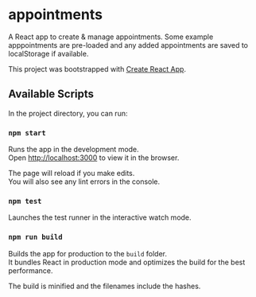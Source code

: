 # appointments

A React app to create & manage appointments. Some example apppointments are 
pre-loaded and any added appointments are saved to localStorage if available.

This project was bootstrapped with 
[Create React App](https://github.com/facebookincubator/create-react-app).

## Available Scripts

In the project directory, you can run:

### `npm start`

Runs the app in the development mode.<br>
Open [http://localhost:3000](http://localhost:3000) to view it in the browser.

The page will reload if you make edits.<br>
You will also see any lint errors in the console.

### `npm test`

Launches the test runner in the interactive watch mode.

### `npm run build`

Builds the app for production to the `build` folder.<br>
It bundles React in production mode and optimizes the build for the best 
performance.

The build is minified and the filenames include the hashes.
